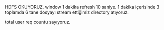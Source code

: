 

HDFS OKUYORUZ. window 1 dakika refresh 10 saniye. 1 dakika içerisinde 3 toplamda 6 tane dosyayı stream ettiğimiz directory atıyoruz.

total user req countu sayıyoruz.
